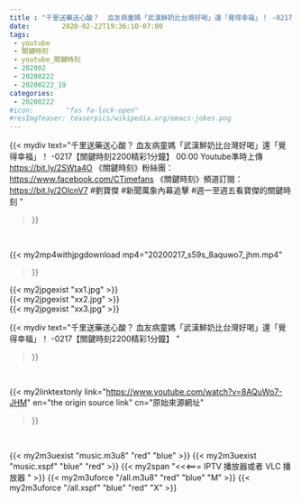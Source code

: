 ```yaml
---
title : "千里送藥送心酸？  血友病童媽「武漢鮮奶比台灣好喝」還「覺得幸福」！ -0217【關鍵時刻2200精彩1分鐘】 "
date:        2020-02-22T19:36:10-07:00
tags:
 - youtube
 - 關鍵時刻
 - youtube_關鍵時刻
 - 202002
 - 20200222
 - 20200222_19
categories:
 - 20200222
#icon:        "fas fa-lock-open"
#resImgTeaser: teaserpics/wikipedia.org/emacs-jokes.png
---
```


{{< mydiv text="千里送藥送心酸？ 血友病童媽「武漢鮮奶比台灣好喝」還「覺得幸福」！ -0217【關鍵時刻2200精彩1分鐘】 00:00  Youtube準時上傳 https://bit.ly/2SWta4O  《關鍵時刻》粉絲團：https://www.facebook.com/CTimefans 《關鍵時刻》頻道訂閱：https://bit.ly/2OlcnV7  #劉寶傑 #新聞萬象內幕追擊 #週一至週五看寶傑的關鍵時刻 "
>}}
<br>


{{< my2mp4withjpgdownload mp4="20200217_s59s_8aquwo7_jhm.mp4"
>}}

{{< my2jpgexist "xx1.jpg" >}}<br>
{{< my2jpgexist "xx2.jpg" >}}<br>
{{< my2jpgexist "xx3.jpg" >}}<br>



{{< mydiv text="千里送藥送心酸？  血友病童媽「武漢鮮奶比台灣好喝」還「覺得幸福」！ -0217【關鍵時刻2200精彩1分鐘】 "
>}}
<br>

{{< my2linktextonly link="https://www.youtube.com/watch?v=8AQuWo7-JHM"
en="the origin source link" cn="原始來源網址"
>}}


<br>

{{< my2m3uexist "music.m3u8" "red"  "blue" >}} {{< my2m3uexist "music.xspf" "blue" "red"  >}} {{< my2span "<<<=== IPTV 播放器或者 VLC 播放器 " >}} {{< my2m3uforce "/all.m3u8" "red"  "blue" "M" >}} {{< my2m3uforce "/all.xspf" "blue" "red"  "X" >}} 
